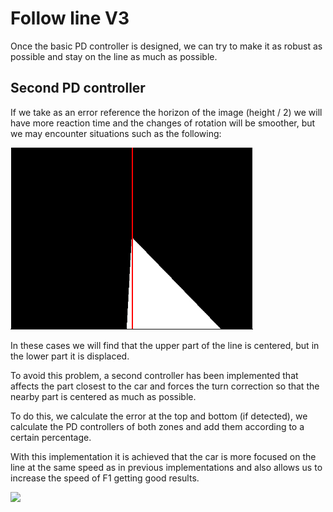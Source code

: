# Follow line V3

Once the basic PD controller is designed, we can try to make it as robust as possible and stay on the line as much as possible.

## Second PD controller

If we take as an error reference the horizon of the image (height / 2) we will have more reaction time and the changes of rotation will be smoother, but we may encounter situations such as the following:

![](/img1.png)

In these cases we will find that the upper part of the line is centered, but in the lower part it is displaced.

To avoid this problem, a second controller has been implemented that affects the part closest to the car and forces the turn correction so that the nearby part is centered as much as possible.

To do this, we calculate the error at the top and bottom (if detected), we calculate the PD controllers of both zones and add them according to a certain percentage.

With this implementation it is achieved that the car is more focused on the line at the same speed as in previous implementations and also allows us to increase the speed of F1 getting good results.

[![](https://img.youtube.com/vi/PfynKX2xOSI/0.jpg)](https://www.youtube.com/watch?v=PfynKX2xOSI)


